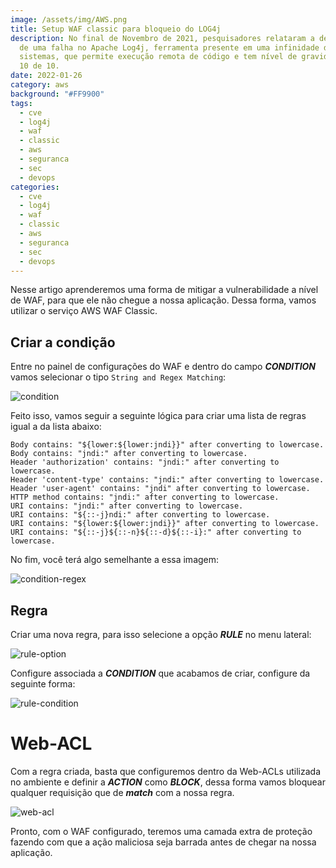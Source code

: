 ```yaml
---
image: /assets/img/AWS.png
title: Setup WAF classic para bloqueio do LOG4j
description: No final de Novembro de 2021, pesquisadores relataram a descoberta
  de uma falha no Apache Log4j, ferramenta presente em uma infinidade de
  sistemas, que permite execução remota de código e tem nível de gravidade CVSS
  10 de 10.
date: 2022-01-26
category: aws
background: "#FF9900"
tags:
  - cve
  - log4j
  - waf
  - classic
  - aws
  - seguranca
  - sec
  - devops
categories:
  - cve
  - log4j
  - waf
  - classic
  - aws
  - seguranca
  - sec
  - devops
---
```

Nesse artigo aprenderemos uma forma de mitigar a vulnerabilidade a nível de WAF, para que ele não chegue a nossa aplicação. Dessa forma, vamos utilizar o serviço AWS WAF Classic.

## Criar a condição

Entre no painel de configurações do WAF e dentro do campo ***CONDITION*** vamos selecionar o tipo `String and Regex Matching`:

![condition](/assets/img/waf-1.png)

Feito isso, vamos seguir a seguinte lógica para criar uma lista de regras igual a da lista abaixo:

```
Body contains: "${lower:${lower:jndi}}" after converting to lowercase.
Body contains: "jndi:" after converting to lowercase.
Header 'authorization' contains: "jndi:" after converting to lowercase.
Header 'content-type' contains: "jndi:" after converting to lowercase.
Header 'user-agent' contains: "jndi" after converting to lowercase.
HTTP method contains: "jndi:" after converting to lowercase.
URI contains: "jndi:" after converting to lowercase.
URI contains: "${::-j}ndi:" after converting to lowercase.
URI contains: "${lower:${lower:jndi}}" after converting to lowercase.
URI contains: "${::-j}${::-n}${::-d}${::-i}:" after converting to lowercase.
```

No fim, você terá algo semelhante a essa imagem:

![condition-regex](/assets/img/waf-3.png)

## Regra

Criar uma nova regra, para isso selecione a opção ***RULE*** no menu lateral:

![rule-option](/assets/img/waf-2.png)

Configure associada a ***CONDITION*** que acabamos de criar, configure da seguinte forma:

![rule-condition](/assets/img/waf-4.png)

# Web-ACL

Com a regra criada, basta que configuremos dentro da Web-ACLs utilizada no ambiente e definir a ***ACTION*** como ***BLOCK***, dessa forma vamos bloquear qualquer requisição que de ***match*** com a nossa regra.

![web-acl](/assets/img/waf-5.jpg)

Pronto, com o WAF configurado, teremos uma camada extra de proteção fazendo com que a ação maliciosa seja barrada antes de chegar na nossa aplicação.